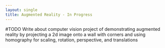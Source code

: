 ```yaml
---
layout: single
title: Augmented Reality - In Progress
---
```

#TODO
Write about computer vision project of demonstrating augmented reality by projecting a 2d image onto a wall with corners and using homography for scaling, rotation, perspective, and translations
